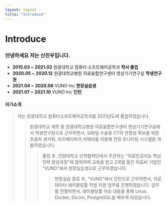 ```yaml
---
layout: layout
title: "Introduce"
---
```


# Introduce
### 안녕하세요 저는 신진우입니다.
- **2015.03 ~ 2021.02** 원광대학교 컴퓨터·소프트웨어공학과 **학사 졸업**
- **2020.05 ~ 2020.12** 원광대학교병원 의료융합연구센터 영상기기연구실 **학생연구원**
- **2021.04 ~ 2020.06** VUNO Inc **현장실습생**
- **2021.07 ~ 2021.10** VUNO Inc **인턴**
#### 자기소개
> 저는 원광대학교 컴퓨터소프트웨어공학과를 2021년도에 졸업하였습니다.
>> 원광대학교 재학 중 원광대학교병원 의료융합연구센터 영상기기연구실에서 학생연구원으로 근무하면서, 모바일 수술중 CT의 안정성 확보를 위한 초음파 센서와, 라즈베리파이 카메라를 이용해 전방 모니터링 시스템을 개발하였습니다.
>>> 졸업 후, 건양대학교 산학협력단에서 주관하는 "의료인공지능 핵심인력 양성과정"에 참여하여 교육을 받고 2개월 동안 의료AI 기업인 "VUNO"에서 현장실습생으로 근무하였습니다. 
>>>> 현장실습 종료 후, "VUNO"에서 인턴으로 근무하면서, 의료데이터 레이블링툴 작업 지원 업무를 진행하였습니다. 업무를 진행하면서, 레이블링툴 이슈 대응을 통해 Linux, Docker, Dicom, PostgreSQL을 배우게 되었습니다. 
